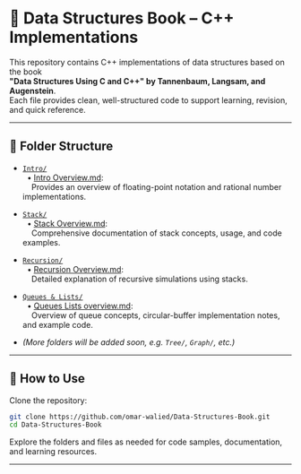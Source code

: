 # 📘 Data Structures Book – C++ Implementations

This repository contains C++ implementations of data structures based on the book  
**"Data Structures Using C and C++" by Tannenbaum, Langsam, and Augenstein**.  
Each file provides clean, well-structured code to support learning, revision, and quick reference.

---

## 📂 Folder Structure

- [`Intro/`](https://github.com/0marwalied/Data-Structures-Book/tree/7fdaed2dba0ea3d0933b525e85e3622bf91d0d20/Intro)  
  &nbsp;&nbsp;• [Intro Overview.md](https://github.com/0marwalied/Data-Structures-Book/blob/7f1f2d791fa9516b19d9f19a1deb44a6b0c421e3/Intro/intro-overview.md):  
  &nbsp;&nbsp;&nbsp;&nbsp;Provides an overview of floating-point notation and rational number implementations.

- [`Stack/`](https://github.com/0marwalied/Data-Structures-Book/tree/7fdaed2dba0ea3d0933b525e85e3622bf91d0d20/Stack)  
  &nbsp;&nbsp;• [Stack Overview.md](https://github.com/0marwalied/Data-Structures-Book/blob/main/Stack/stack-overview.md):  
  &nbsp;&nbsp;&nbsp;&nbsp;Comprehensive documentation of stack concepts, usage, and code examples.

- [`Recursion/`](https://github.com/0marwalied/Data-Structures-Book/tree/main/Recursion)  
  &nbsp;&nbsp;• [Recursion Overview.md](https://github.com/0marwalied/Data-Structures-Book/blob/main/Recursion/recursion-overview.md):  
  &nbsp;&nbsp;&nbsp;&nbsp;Detailed explanation of recursive simulations using stacks.

- [`Queues & Lists/`](https://github.com/0marwalied/Data-Structures-Book/tree/main/Queues%20%26%20Lists)  
  &nbsp;&nbsp;• [Queues Lists overview.md](https://github.com/0marwalied/Data-Structures-Book/blob/main/Queues%20%26%20Lists/Queues-Lists-overview.md):  
  &nbsp;&nbsp;&nbsp;&nbsp;Overview of queue concepts, circular-buffer implementation notes, and example code.

- _(More folders will be added soon, e.g. `Tree/`, `Graph/`, etc.)_

---

## 🚀 How to Use

Clone the repository:

```bash
git clone https://github.com/omar-walied/Data-Structures-Book.git
cd Data-Structures-Book
```

Explore the folders and files as needed for code samples, documentation, and learning resources.

---
